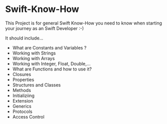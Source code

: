 # Swift-Know-How

This Project is for general Swift Know-How you need to know when starting your journey as an Swift Developer :-)

It should include...

- What are Constants and Variables ?
- Working with Strings
- Working with Arrays
- Working with Integer, Float, Double,...
- What are Functions and how to use it?
- Closures
- Properties
- Structures and Classes
- Methods
- Initializiing
- Extension
- Generics
- Protocols
- Access Control

